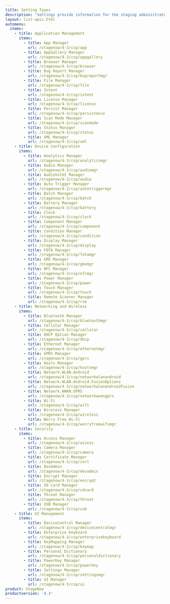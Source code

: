 ```yaml
---
title: Setting Types
description: 'Settings provide information for the staging administrator about how to configure and manage settings for use when creating profiles. Each Setting Type lists the parameters and functions available for configuring that particular group of settings.'
layout: list-apis.html
automenu:
  items:
    - title: Application Management
      items:
        - title: App Manager
          url: /stagenow/4-3/csp/app
        - title: AppGallery Manager
          url: /stagenow/4-3/csp/appgallery
        - title: Browser Manager
          url: /stagenow/4-3/csp/browser
        - title: Bug Report Manager
          url: /stagenow/4-3/csp/bugreportmgr
        - title: File Manager
          url: /stagenow/4-3/csp/file
        - title: Intent
          url: /stagenow/4-3/csp/intent
        - title: License Manager
          url: /stagenow/4-3/csp/license
        - title: Persist Manager
          url: /stagenow/4-3/csp/persistence
        - title: Scan Mode Manager
          url: /stagenow/4-3/csp/scanmode
        - title: Status Manager
          url: /stagenow/4-3/csp/status
        - title: XML Manager
          url: /stagenow/4-3/csp/xml
    - title: Device Configuration
      items:
        - title: Analytics Manager
          url: /stagenow/4-3/csp/analyticsmgr
        - title: Audio Manager
          url: /stagenow/4-3/csp/audiomgr
        - title: AudioVolUI Manager
          url: /stagenow/4-3/csp/audio
        - title: Auto Trigger Manager
          url: /stagenow/4-3/csp/autotriggermgr
        - title: Batch Manager
          url: /stagenow/4-3/csp/batch
        - title: Battery Manager
          url: /stagenow/4-3/csp/battery
        - title: Clock
          url: /stagenow/4-3/csp/clock
        - title: Component Manager
          url: /stagenow/4-3/csp/component
        - title: Condition Manager
          url: /stagenow/4-3/csp/condition
        - title: Display Manager
          url: /stagenow/4-3/csp/display
        - title: FOTA Manager
          url: /stagenow/4-3/csp/fotamgr
        - title: GMS Manager
          url: /stagenow/4-3/csp/gmsmgr
        - title: NFC Manager
          url: /stagenow/4-3/csp/nfcmgr
        - title: Power Manager
          url: /stagenow/4-3/csp/power
        - title: Touch Manager
          url: /stagenow/4-3/csp/touch
        - title: Remote Scanner Manager
          url: /stagenow/4-3/csp/rsm
    - title: Networking and Wireless
      items:
        - title: Bluetooth Manager
          url: /stagenow/4-3/csp/bluetoothmgr
        - title: Cellular Manager
          url: /stagenow/4-3/csp/cellular
        - title: DHCP Option Manager
          url: /stagenow/4-3/csp/dhcp
        - title: Ethernet Manager
          url: /stagenow/4-3/csp/ethernetmgr
        - title: GPRS Manager
          url: /stagenow/4-3/csp/gprs
        - title: Hosts Manager
          url: /stagenow/4-3/csp/hostsmgr
        - title: Network.WLAN.Android
          url: /stagenow/4-3/csp/networkwlanandroid
        - title: Network.WLAN.Android.FusionOptions
          url: /stagenow/4-3/csp/networkwlanandroidfusion
        - title: Network.WWAN.GPRS
          url: /stagenow/4-3/csp/networkwwangprs
        - title: Wi-Fi
          url: /stagenow/4-3/csp/wifi
        - title: Wireless Manager
          url: /stagenow/4-3/csp/wireless
        - title: Worry Free Wi-Fi
          url: /stagenow/4-3/csp/worryfreewifimgr
    - title: Security
      items:
        - title: Access Manager
          url: /stagenow/4-3/csp/access
        - title: Camera Manager
          url: /stagenow/4-3/csp/camera
        - title: Certificate Manager
          url: /stagenow/4-3/csp/cert
        - title: DevAdmin
          url: /stagenow/4-3/csp/devadmin
        - title: Encrypt Manager
          url: /stagenow/4-3/csp/encrypt
        - title: SD Card Manager
          url: /stagenow/4-3/csp/sdcard
        - title: Threat Manager
          url: /stagenow/4-3/csp/threat
        - title: USB Manager
          url: /stagenow/4-3/csp/usb
    - title: UI Management
      items:
        - title: DeviceCentral Manager
          url: /stagenow/4-3/csp/devicecentralmgr
        - title: Enterprise Keyboard
          url: /stagenow/4-3/csp/enterprisekeyboard
        - title: KeyMapping Manager
          url: /stagenow/4-3/csp/keymap
        - title: Personal Dictionary
          url: /stagenow/4-3/csp/personaldictionary
        - title: PowerKey Manager
          url: /stagenow/4-3/csp/powerkey
        - title: Settings Manager
          url: /stagenow/4-3/csp/settingsmgr
        - title: UI Manager
          url: /stagenow/4-3/csp/ui
product: StageNow
productversion: '4.3'
---
```

